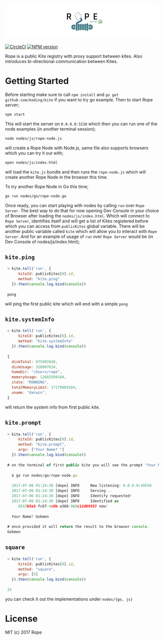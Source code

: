 ![](https://raw.githubusercontent.com/ropelive/press/master/banners/rope-server-js.png)

[![CircleCI](https://circleci.com/gh/ropelive/server/tree/master.svg?style=svg)](https://circleci.com/gh/ropelive/server/tree/master)
[![NPM version](https://img.shields.io/npm/v/@rope/server.svg)](https://www.npmjs.com/package/@rope/server)

Rope is a public Kite registry with proxy support between kites. Also
introduces bi-directional communication between Kites.

# Getting Started

Before starting make sure to call `npm install` and
`go get github.com/koding/kite` if you want to try go example.
Then to start Rope server;

```sh
npm start
```

This will start the server on `0.0.0.0:3210` which then you can run one of
the node examples (in another terminal session);

```sh
node nodes/js/rope-node.js
```

will create a Rope Node with Node.js, same file also supports browsers which
you can try it out with;

```sh
open nodes/js/index.html
```

will load the `kite.js` bundle and then runs the `rope-node.js` which will
create another Rope Node in the browser this time.

To try another Rope Node in Go this time;

```sh
go run nodes/go/rope-node.go
```

Once ready, you can start playing with nodes by calling `run` over
`Rope Server`. The best way to do that for now opening Dev Console in your
choice of Browser after loading the `nodes/js/index.html`. Which will connect
to `Rope Server`, identifies itself and will get a list of Kites registered
before which you can access from `publicKites` global variable. There will be
another public variable called `kite` which will allow you to interact with
`Rope Server`. And for an example of usage of `run` over `Rope Server` would
be (in Dev Console of nodes/js/index.html);

## `kite.ping`

```js
 > kite.tell('run', {
      kiteId: publicKites[0].id,
      method: "kite.ping"
   }).then(console.log.bind(console))

 pong
```

will ping the first public kite which will end with a simple `pong`

## `kite.systemInfo`

```js
 > kite.tell('run', {
      kiteId: publicKites[0].id,
      method: "kite.systemInfo"
   }).then(console.log.bind(console))

 {
   diskTotal: 975902848,
   diskUsage: 328007624,
   homeDir: "/Users/rope",
   memoryUsage: 12602589184,
   state: "RUNNING",
   totalMemoryLimit: 17179869184,
   uname: "darwin",
 }
```

will return the system info from first public kite.


## `kite.prompt`

```js
 > kite.tell('run', {
      kiteId: publicKites[0].id,
      method: "kite.prompt",
      args: ["Your Name? "]
   }).then(console.log.bind(console))

 # on the terminal of first public kite you will see the prompt "Your Name? "

   $ go run nodes/go/rope-node.go

   2017-07-06 01:24:30 [dope] INFO     New listening: 0.0.0.0:49558
   2017-07-06 01:24:30 [dope] INFO     Serving...
   2017-07-06 01:24:30 [dope] INFO     Identify requested!
   2017-07-06 01:24:30 [dope] INFO     Identified as
      8542b5e3-fc67-4c6b-a368-968c12d69357 now!

   Your Name? Gokmen

 # once provided it will return the result to the browser console.
 Gokmen
```

## `square`

```js
 > kite.tell('run', {
      kiteId: publicKites[0].id,
      method: "square",
      args: [5]
   }).then(console.log.bind(console))

 25
```

you can check it out the implementations under `nodes/{go, js}`

# License

MIT (c) 2017 Rope
